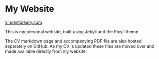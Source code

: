 # My Website

[vincentoleary.com](https://www.vincentoleary.com)

This is my personal website, built using Jekyll and the Pixyll theme.

The CV markdown page and accompanying PDF file are also hosted separately on GitHub. As my CV is updated these files are moved over and made available directly from my website.

